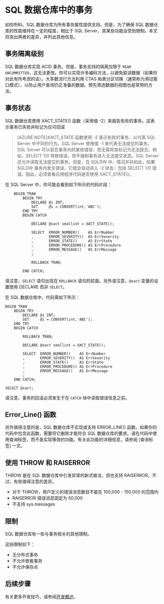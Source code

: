 <properties
   pageTitle="SQL 数据仓库中的事务 | Azure"
   description="有关在开发解决方案时实现 Azure SQL 数据仓库中的事务的技巧。"
   services="sql-data-warehouse"
   documentationCenter="NA"
   authors="jrowlandjones"
   manager="barbkess"
   editor=""/>

<tags
   ms.service="sql-data-warehouse"
   ms.date="09/22/2015"
   wacn.date="01/20/2016"/>

# SQL 数据仓库中的事务

如你所料，SQL 数据仓库为所有事务属性提供支持。但是，为了确保 SQL 数据仓库的性能维持在一定的程度，相比于 SQL Server，其某些功能会受到限制。本文将突出两者的差异，并列出其他信息。

## 事务隔离级别
SQL 数据仓库实现 ACID 事务。但是，事务支持的隔离仅限于 `READ UNCOMMITTED`，这无法更改。你可以实现许多编码方法，以避免脏读数据（如果你对此有所考虑的话）。大多数流行方法利用 CTAS 和表分区切换（通常称为滑动窗口模式），以防止用户查询仍正准备的数据。预先筛选数据的视图也是常用的方法。

## 事务状态
SQL 数据仓库使用 XACT\_STATE() 函数（采用值 -2）来报告失败的事务。这表示事务已失败并标记为仅可回滚

> [AZURE.NOTE]XACT\_STATE 函数使用 -2 表示失败的事务，以代表 SQL Server 中不同的行为。SQL Server 使用值 -1 来代表无法提交的事务。SQL Server 可以容忍事务内的某些错误，而无需将其标记为无法提交。例如，SELECT 1/0 导致错误，但不强制事务进入无法提交状态。SQL Server 还允许读取无法提交的事务。但是，在 SQLDW 中，情况并非如此。如果 SQLDW 事务内发生错误，它就会自动进入 -2 状态：包括 SELECT 1/0 错误。因此，必须查看应用程序代码是否使用 XACT\_STATE()。

在 SQL Server 中，你可能会看到如下所示的代码片段：



		BEGIN TRAN
		    BEGIN TRY
		        DECLARE @i INT;
		        SET     @i = CONVERT(int,'ABC');
		    END TRY
		    BEGIN CATCH
		
		        DECLARE @xact smallint = XACT_STATE();
		
		        SELECT  ERROR_NUMBER()    AS ErrNumber
		        ,       ERROR_SEVERITY()  AS ErrSeverity
		        ,       ERROR_STATE()     AS ErrState
		        ,       ERROR_PROCEDURE() AS ErrProcedure
		        ,       ERROR_MESSAGE()   AS ErrMessage
		        ;
		
		        ROLLBACK TRAN;
		
		    END CATCH;


请注意，`SELECT` 语句出现在 `ROLLBACK` 语句的前面。另外请注意，`@xact` 变量的设置使用 DECLARE 而非 `SELECT`。

在 SQL 数据仓库中，代码需如下所示：


	BEGIN TRAN
	    BEGIN TRY
	        DECLARE @i INT;
	        SET     @i = CONVERT(int,'ABC');
	    END TRY
	    BEGIN CATCH
	
	        ROLLBACK TRAN;
	
	        DECLARE @xact smallint = XACT_STATE();
	
	        SELECT  ERROR_NUMBER()    AS ErrNumber
	        ,       ERROR_SEVERITY()  AS ErrSeverity
	        ,       ERROR_STATE()     AS ErrState
	        ,       ERROR_PROCEDURE() AS ErrProcedure
	        ,       ERROR_MESSAGE()   AS ErrMessage
	        ;
	    END CATCH;
	
	SELECT @xact;


请注意，事务的回滚必须发生于在 `CATCH` 块中读取错误信息之前。

## Error\_Line() 函数
另外值得注意的是，SQL 数据仓库不实现或支持 ERROR\_LINE() 函数。如果你的代码中包含此函数，需要将它删除才能符合 SQL 数据仓库的要求。请在代码中使用查询标签，而不是实现等效的功能。有关此功能的详细信息，请参阅 [查询标签] 一文。

## 使用 THROW 和 RAISERROR
THROW 是在 SQL 数据仓库中引发异常的新式做法，但也支持 RAISERROR。不过，有些值得注意的差异。

- 对于 THROW，用户定义的错误消息数目不能在 100,000 - 150,000 的范围内
- RAISERROR 错误消息固定为 50,000
- 不支持 sys.messages

## 限制
SQL 数据仓库有一些与事务相关的其他限制。

这些限制如下：

- 无分布式事务
- 不允许嵌套事务
- 不允许保存点

## 后续步骤
有关更多开发技巧，请参阅[开发概述][]。

<!--Image references-->

<!--Article references-->
[开发概述]: /documentation/articles/sql-data-warehouse-overview-develop

<!--MSDN references-->

<!--Other Web references-->

<!---HONumber=Mooncake_1207_2015-->
